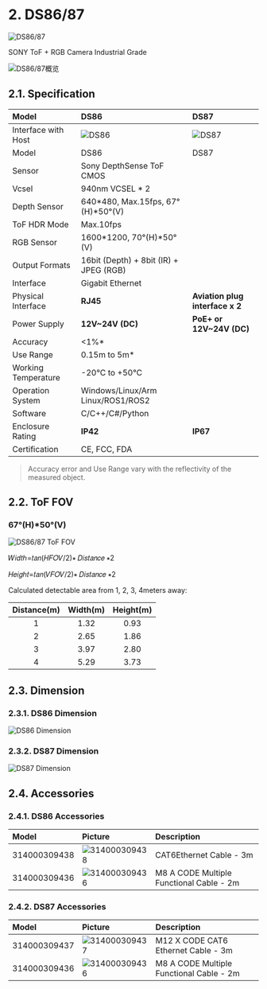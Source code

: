 # 2. DS86/87

![DS86/87](../../zh-cn/ProductIntroduction/pic/DS86,87.png)

SONY ToF + RGB Camera Industrial Grade

![DS86/87概览](pic/DS86,87_OverView.png)

## 2.1. Specification

| Model               | DS86                                                    | DS87                                                    |
| :------------------ | :-------------------------------------------------------- | :-------------------------------------------------------- |
| Interface with Host | ![DS86](../../zh-cn/ProductIntroduction/pic/DS86.png) | ![DS87](../../zh-cn/ProductIntroduction/pic/DS87.png) |
| Model               | DS86                                                    | DS87                                                    |
| Sensor              | Sony DepthSense ToF CMOS                                  |                                                           |
| Vcsel               | 940nm VCSEL \* 2                                          |                                                           |
| Depth Sensor        | 640\*480, Max.15fps, 67°(H)\*50°(V)                       |                                                           |
| ToF HDR Mode        | Max.10fps                                                 |                                                           |
| RGB Sensor          | 1600\*1200, 70°(H)\*50°(V)                                |                                                           |
| Output Formats      | 16bit (Depth) + 8bit (IR) + JPEG (RGB)                    |                                                           |
| Interface           | Gigabit Ethernet                                          |                                                           |
| Physical Interface  | **RJ45**                                                  | **Aviation plug interface x 2**                           |
| Power Supply        | **12V\~24V (DC)**                                         | **PoE+ or 12V\~24V (DC)**                                 |
| Accuracy            | <1%\*                                                     |                                                           |
| Use Range           | 0.15m to 5m\*                                             |                                                           |
| Working Temperature | -20°C to +50°C                                            |                                                           |
| Operation System    | Windows/Linux/Arm Linux/ROS1/ROS2                         |                                                           |
| Software            | C/C++/C#/Python                                           |                                                           |
| Enclosure Rating    | **IP42**                                                  | **IP67**                                                  |
| Certification       | CE, FCC, FDA                                              |                                                           |

> Accuracy error and Use Range vary with the reflectivity of the measured object.

## 2.2. ToF FOV

### 67°(H)\*50°(V)

![DS86/87 ToF FOV](<../../zh-cn/ProductIntroduction/pic/DS86,87 ToF FOV.png>)

𝑊𝑖𝑑𝑡ℎ=𝑡𝑎𝑛⁡(𝐻𝐹𝑂𝑉/2)∗ 𝐷𝑖𝑠𝑡𝑎𝑛𝑐𝑒 ∗2

𝐻𝑒𝑖𝑔ℎ𝑡=𝑡𝑎𝑛⁡(𝑉𝐹𝑂𝑉/2)∗ 𝐷𝑖𝑠𝑡𝑎𝑛𝑐𝑒 ∗2

Calculated detectable area from 1, 2, 3, 4meters away:

| Distance(m) | Width(m) | Height(m) |
| :---------: | :------: | :-------: |
|      1      |   1.32   |   0.93    |
|      2      |   2.65   |   1.86    |
|      3      |   3.97   |   2.80    |
|      4      |   5.29   |   3.73    |

## 2.3. Dimension

### 2.3.1. DS86 Dimension

![DS86 Dimension](../../zh-cn/ProductIntroduction/pic/DS86_Assembly%20Materials.png)

### 2.3.2. DS87 Dimension

![DS87 Dimension](../../zh-cn/ProductIntroduction/pic/DS87_Assembly%20Materials.png)

## 2.4. Accessories

### 2.4.1. DS86 Accessories

| Model        | Picture                                                               | Description                              |
| :----------- | :-------------------------------------------------------------------- | :--------------------------------------- |
| 314000309438 | ![314000309438](../../zh-cn/ProductIntroduction/pic/314000309438.png) | CAT6Ethernet Cable - 3m                  |
| 314000309436 | ![314000309436](../../zh-cn/ProductIntroduction/pic/314000309436.png) | M8 A CODE Multiple Functional Cable - 2m |

### 2.4.2. DS87 Accessories

| Model        | Picture                                                               | Description                              |
| :----------- | :-------------------------------------------------------------------- | :--------------------------------------- |
| 314000309437 | ![314000309437](../../zh-cn/ProductIntroduction/pic/314000309437.png) | M12 X CODE CAT6 Ethernet Cable - 3m      |
| 314000309436 | ![314000309436](../../zh-cn/ProductIntroduction/pic/314000309436.png) | M8 A CODE Multiple Functional Cable - 2m |
